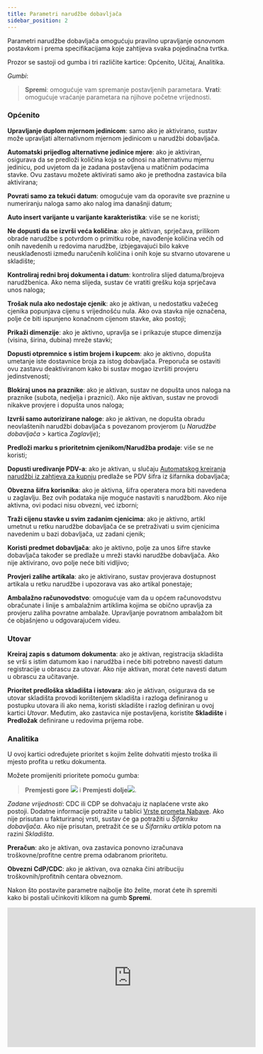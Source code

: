 ```yaml
---
title: Parametri narudžbe dobavljača
sidebar_position: 2
---
```


Parametri narudžbe dobavljača omogućuju pravilno upravljanje osnovnom postavkom i prema specifikacijama koje zahtijeva svaka pojedinačna tvrtka.

Prozor se sastoji od gumba i tri različite kartice: Općenito, Učitaj, Analitika.

*Gumbi*:

> **Spremi**: omogućuje vam spremanje postavljenih parametara.
> **Vrati**: omogućuje vraćanje parametara na njihove početne vrijednosti.

### Općenito

**Upravljanje duplom mjernom jedinicom**:  samo ako je aktivirano, sustav može upravljati alternativnom mjernom jedinicom u narudžbi dobavljača.

**Automatski prijedlog alternativne jedinice mjere**: ako je aktiviran, osigurava da se predloži količina koja se odnosi na alternativnu mjernu jedinicu, pod uvjetom da je zadana postavljena u matičnim podacima stavke. Ovu zastavu možete aktivirati samo ako je prethodna zastavica bila aktivirana;

**Povrati samo za tekući datum**: omogućuje vam da oporavite sve praznine u numeriranju naloga samo ako nalog ima današnji datum;

**Auto insert varijante u varijante karakteristika**: više se ne koristi;

**Ne dopusti da se izvrši veća količina**: ako je aktivan, sprječava, prilikom obrade narudžbe s potvrdom o primitku robe, navođenje količina većih od onih navedenih u redovima narudžbe, izbjegavajući bilo kakve neusklađenosti između naručenih količina i onih koje su stvarno utovarene u skladište;

**Kontroliraj redni broj dokumenta i datum**: kontrolira slijed datuma/brojeva narudžbenica. Ako nema slijeda, sustav će vratiti grešku koja sprječava unos naloga;

**Trošak nula ako nedostaje cjenik**: ako je aktivan, u nedostatku važećeg cjenika popunjava cijenu s vrijednošću nula. Ako ova stavka nije označena, polje će biti ispunjeno konačnom cijenom stavke, ako postoji;

**Prikaži dimenzije**: ako je aktivno, upravlja se i prikazuje stupce dimenzija (visina, širina, dubina) mreže stavki;

**Dopusti otpremnice s istim brojem i kupcem**: ako je aktivno, dopušta umetanje iste dostavnice broja za istog dobavljača. Preporuča se ostaviti ovu zastavu deaktiviranom kako bi sustav mogao izvršiti provjeru jedinstvenosti;

**Blokiraj unos na praznike**: ako je aktivan, sustav ne dopušta unos naloga na praznike (subota, nedjelja i praznici). Ako nije aktivan, sustav ne provodi nikakve provjere i dopušta unos naloga;

**Izvrši samo autorizirane naloge**: ako je aktivan, ne dopušta obradu neovlaštenih narudžbi dobavljača s povezanom provjerom (u *Narudžbe dobavljača* > kartica *Zaglavlje*);

**Predloži marku s prioritetnim cjenikom/Narudžba prodaje**: više se ne koristi;

**Dopusti uređivanje PDV-a**: ako je aktivan, u slučaju [Automatskog kreiranja narudžbi iz zahtjeva za kupnju](/docs/purchase/purchase-orders/procedures/create-purchase-orders-from-purchase-requests) predlaže se PDV šifra iz šifarnika dobavljača;

**Obvezna šifra korisnika**: ako je aktivna, šifra operatera mora biti navedena u zaglavlju. Bez ovih podataka nije moguće nastaviti s narudžbom. Ako nije aktivna, ovi podaci nisu obvezni, već izborni;

**Traži cijenu stavke u svim zadanim cjenicima**: ako je aktivno, artikl umetnut u retku narudžbe dobavljača će se pretraživati u svim cjenicima navedenim u bazi dobavljača, uz zadani cjenik;  

**Koristi predmet dobavljača**: ako je aktivno, polje za unos šifre stavke dobavljača također se predlaže u mreži stavki narudžbe dobavljača. Ako nije aktivirano, ovo polje neće biti vidljivo; 

**Provjeri zalihe artikala**: ako je aktivirano, sustav provjerava dostupnost artikala u retku narudžbe i upozorava vas ako artikal ponestaje;

**Ambalažno računovodstvo**: omogućuje vam da u općem računovodstvu obračunate i linije s ambalažnim artiklima kojima se obično upravlja za provjeru zaliha povratne ambalaže. Upravljanje povratnom ambalažom bit će objašnjeno u odgovarajućem videu.

### Utovar

**Kreiraj zapis s datumom dokumenta**: ako je aktivan, registracija skladišta se vrši s istim datumom kao i narudžba i neće biti potrebno navesti datum registracije u obrascu za utovar. Ako nije aktivan, morat ćete navesti datum u obrascu za učitavanje.  

**Prioritet predloška skladišta i istovara**:  ako je aktivan, osigurava da se utovar skladišta provodi korištenjem skladišta i razloga definiranog u postupku utovara ili ako nema, koristi skladište i razlog definiran u ovoj kartici *Utovar*. Međutim, ako zastavica nije postavljena, koristite **Skladište** i **Predložak** definirane u redovima prijema robe.

### Analitika

U ovoj kartici određujete prioritet s kojim želite dohvatiti mjesto troška ili mjesto profita u retku dokumenta.

Možete promijeniti prioritete pomoću gumba:

> **Premjesti gore** ![](/img/neutral/common/move-up.png) i 
> **Premjesti dolje**![](/img/neutral/common/delete-cc.png).

*Zadane vrijednosti*: CDC ili CDP se dohvaćaju iz naplaćene vrste ako postoji. Dodatne informacije potražite u tablici [Vrste prometa Nabave](/docs/configurations/tables/purchase/purchase-invoices-type). Ako nije prisutan u fakturiranoj vrsti,  sustav će ga potražiti u *Šifarniku dobavljača*. Ako nije prisutan, pretražit će se u *Šifarniku artikla* potom na razini *Skladišta*.

**Preračun**: ako je aktivan, ova zastavica ponovno izračunava troškovne/profitne centre prema odabranom prioritetu.  

**Obvezni CdP/CDC**: ako je aktivan, ova oznaka čini atribuciju troškovnih/profitnih centara obveznom.

Nakon što postavite parametre najbolje što želite, morat ćete ih spremiti kako bi postali učinkoviti klikom na gumb **Spremi**.


<iframe width="560" height="315" src="https://www.youtube.com/embed/Ly9eQJHYYro" title="YouTube video player" frameborder="0" allow="accelerometer; autoplay; clipboard-write; encrypted-media; gyroscope; picture-in-picture" allowfullscreen></iframe>